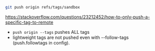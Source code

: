 ```sh
git push origin refs/tags/sandbox
```

https://stackoverflow.com/questions/23212452/how-to-only-push-a-specific-tag-to-remote

* `push origin --tags` pushes ALL tags
* lightweight tags are not pushed even with --follow-tags (push.followtags in config).
